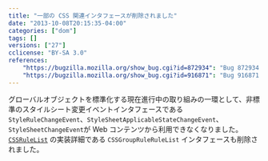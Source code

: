 ```yaml
---
title: "一部の CSS 関連インタフェースが削除されました"
date: "2013-10-08T20:15:35-04:00"
categories: ["dom"]
tags: []
versions: ["27"]
cclicense: "BY-SA 3.0"
references:
    "https://bugzilla.mozilla.org/show_bug.cgi?id=872934": "Bug 872934 – convert style sheet change event interfaces to Web IDL and stick [NoInterfaceObject] on them"
    "https://bugzilla.mozilla.org/show_bug.cgi?id=916871": "Bug 916871 – Remove classinfo bits for CSSGroupRuleRuleList"
---
```

グローバルオブジェクトを標準化する現在進行中の取り組みの一環として、非標準のスタイルシート変更イベントインタフェースである `StyleRuleChangeEvent`、`StyleSheetApplicableStateChangeEvent`、`StyleSheetChangeEvent`が Web コンテンツから利用できなくなりました。[`CSSRuleList`](https://developer.mozilla.org/ja/docs/Web/API/CSSRuleList) の実装詳細である `CSSGroupRuleRuleList` インタフェースも削除されました。
